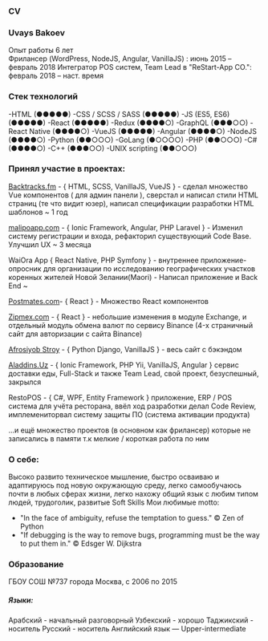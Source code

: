  ### CV
 ### Uvays Bakoev
Опыт работы 6 лет  
Фрилансер (WordPress, NodeJS, Angular, VanillaJS) : июнь 2015 – февраль 2018
Интегратор POS систем, Team Lead в "ReStart-App CO.": февраль 2018 – наст. время

 ### Стек технологий
 -HTML (●●●●●)
 -CSS / SCSS / SASS (●●●●●)
 -JS (ES5, ES6) (●●●●●)
 -React  (●●●●●)
 -Redux  (●●●●○)
 -GraphQL (●●●○○)
 -React Native  (●●●●○)
 -VueJS   (●●●●●)
 -Angular (●●●●○)
 -NodeJS (●●●●○)
 -Python (●●○○○)
 -GoLang  (●○○○○)
 -PHP  (●●○○○)
 -C#  (●●●●○)
 -C++ (●●●○○)
 -UNIX scripting (●●○○○)
 
### Принял участие в проектах:
[Backtracks.fm](https://backtracks.fm) - { HTML, SCSS, VanillaJS, VueJS } - сделал множество Vue компонентов ( для админ панели ), сверстал и написал стили HTML страниц (те что видит юзер), написал спецификации разработки HTML шаблонов ~ 1 год

[malipoapp.com](malipoapp.com) - { Ionic Framework, Angular, PHP Laravel } - Изменил систему регистрации и входа, рефакторил существующий Code Base. Улучшил UX ~ 3 месяца

WaiOra App { React Native, PHP Symfony } - внутреннее приложение-опросник для организации по исследованию географических участков коренных жителей Новой Зелании(Maori) - Написал приложение и Back End ~

[Postmates.com](https://postmates.com/)- { React } - Множество React компонентов

[Zipmex.com](https://zipmex.com/) - { React } - небольшие изменения в модуле Exchange, и отдельный модуль обмена валют по сервису Binance (4-х страничный сайт для авторизации с сайта Binance)

[Afrosiyob Stroy](https://afrosiyobstroy.uz/) - { Python Django, VanillaJS } - весь сайт с бэкэндом

[Aladdins.Uz](https://aladdins.uz) - { Ionic Framework, PHP Yii, VanillaJS, Angular } сервис доставки еды, Full-Stack и также Team Lead, свой проект, безуспешный, закрылся

RestoPOS - { C#, WPF, Entity Framework } приложение, ERP / POS система для учёта ресторана, ввёл ход разработки делал Code Review, имплемениторвал систему защиты ПО (система активации продукта)

...и ещё множество проектов (в основном как фрилансер) которые не записались в памяти т.к мелкие / короткая работа по ним

### О себе:
Высоко развито техническое мышление, быстро осваиваю и адаптируюсь под новую окружающую среду, легко самообучаюсь почти в любых сферах жизни, легко нахожу общий язык с любим типом людей, трудоголик, развитые Soft Skills
Мои любимые motto: 
- "In the face of ambiguity, refuse the temptation to guess." © Zen of Python
- "If debugging is the way to remove bugs, programming must be the way to put them in." © Edsger W. Dijkstra
### Образование
ГБОУ СОШ №737 города Москва, с 2006 по 2015

##### Языки:
Арабский - начальный разговорный
Узбекский - хорошо
Таджикский - носитель
Русский - носитель
Английский язык — Upper-intermediate
